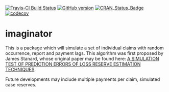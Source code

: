 [![Travis-CI Build Status](https://travis-ci.org/PirateGrunt/imaginator.svg?branch=master)](https://travis-ci.org/PirateGrunt/imaginator)
[![GitHub version](https://badge.fury.io/gh/PirateGrunt%2Fimaginator.svg)](https://badge.fury.io/gh/PirateGrunt%2Fimaginator)
[![CRAN\_Status\_Badge](http://www.r-pkg.org/badges/version/imaginator)](http://cran.r-project.org/package=imaginator)
[![codecov](https://codecov.io/gh/PirateGrunt/imaginator/branch/master/graph/badge.svg)](https://codecov.io/gh/PirateGrunt/imaginator)

# imaginator

This is a package which will simulate a set of individual claims with random occurrence, report and payment lags. This algorithm was first proposed by James Stanard, whose original paper may be found here: [A SIMULATION TEST OF PREDICTION ERRORS OF LOSS RESERVE ESTIMATION TECHNIQUES](https://www.casact.org/pubs/proceed/proceed85/85124.pdf).

Future developments may include multiple payments per claim, simulated case reserves.
